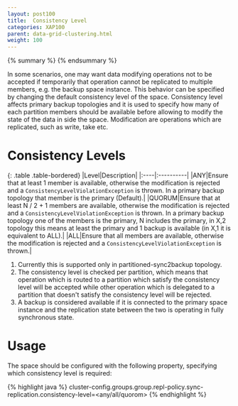 ```yaml
---
layout: post100
title:  Consistency Level
categories: XAP100
parent: data-grid-clustering.html
weight: 100
---
```


{% summary %} {% endsummary %}



In some scenarios, one may want data modifying operations not to be accepted if temporarily that operation cannot be replicated to multiple members, e.g. the backup space instance. This behavior can be specified by changing the default consistency level of the space. Consistency level affects primary backup topologies and it is used to specify how many of each partition members should be available before allowing to modify the state of the data in side the space. Modification are operations which are replicated, such as write, take etc.

# Consistency Levels

{: .table .table-bordered}
|Level|Description|
|:----|:----------|
|ANY|Ensure that at least 1 member is available, otherwise the modification is rejected and a `ConsistencyLevelViolationException` is thrown. In a primary backup topology that member is the primary (Default).|
|QUORUM|Ensure that at least N / 2 + 1 members are available, otherwise the modification is rejected and a `ConsistencyLevelViolationException` is thrown. In a primary backup topology one of the members is the primary, N includes the primary, in X,2 topology this means at least the primary and 1 backup is available (in X,1 it is equivalent to ALL).|
|ALL|Ensure that all members are available, otherwise the modification is rejected and a `ConsistencyLevelViolationException` is thrown.|

1. Currently this is supported only in partitioned-sync2backup topology.
1. The consistency level is checked per partition, which means that operation which is routed to a partition which satisfy the consistency level will be accepted while other operation which is delegated to a partition that doesn't satisfy the consistency level will be rejected.
1. A backup is considered available if it is connected to the primary space instance and the replication state between the two is operating in fully synchronous state.

# Usage

The space should be configured with the following property, specifying which consistency level is required:

{% highlight java %}
cluster-config.groups.group.repl-policy.sync-replication.consistency-level=<any/all/quorom>
{% endhighlight %}


